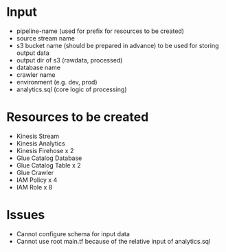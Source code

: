 # Input

- pipeline-name (used for prefix for resources to be created)
- source stream name
- s3 bucket name (should be prepared in advance) to be used for storing output data
- output dir of s3 (rawdata, processed)
- database name
- crawler name
- environment (e.g. dev, prod)
- analytics.sql (core logic of processing)

# Resources to be created

- Kinesis Stream
- Kinesis Analytics
- Kinesis Firehose x 2
- Glue Catalog Database
- Glue Catalog Table x 2
- Glue Crawler
- IAM Policy x 4
- IAM Role x 8

# Issues

- Cannot configure schema for input data
- Cannot use root main.tf because of the relative input of analytics.sql
